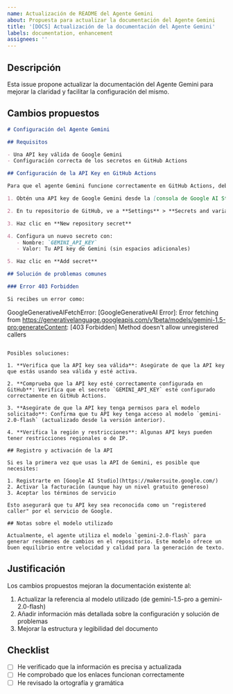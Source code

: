 ```yaml
---
name: Actualización de README del Agente Gemini
about: Propuesta para actualizar la documentación del Agente Gemini
title: '[DOCS] Actualización de la documentación del Agente Gemini'
labels: documentation, enhancement
assignees: ''
---
```


## Descripción

Esta issue propone actualizar la documentación del Agente Gemini para mejorar la claridad y facilitar la configuración del mismo.

## Cambios propuestos

```markdown
# Configuración del Agente Gemini

## Requisitos

- Una API key válida de Google Gemini
- Configuración correcta de los secretos en GitHub Actions

## Configuración de la API Key en GitHub Actions

Para que el agente Gemini funcione correctamente en GitHub Actions, debes seguir estos pasos:

1. Obtén una API key de Google Gemini desde la [consola de Google AI Studio](https://makersuite.google.com/app/apikey)

2. En tu repositorio de GitHub, ve a **Settings** > **Secrets and variables** > **Actions**

3. Haz clic en **New repository secret**

4. Configura un nuevo secreto con:
   - Nombre: `GEMINI_API_KEY`
   - Valor: Tu API key de Gemini (sin espacios adicionales)

5. Haz clic en **Add secret**

## Solución de problemas comunes

### Error 403 Forbidden

Si recibes un error como:

```
GoogleGenerativeAIFetchError: [GoogleGenerativeAI Error]: Error fetching from https://generativelanguage.googleapis.com/v1beta/models/gemini-1.5-pro:generateContent: [403 Forbidden] Method doesn't allow unregistered callers
```

Posibles soluciones:

1. **Verifica que la API key sea válida**: Asegúrate de que la API key que estás usando sea válida y esté activa.

2. **Comprueba que la API key esté correctamente configurada en GitHub**: Verifica que el secreto `GEMINI_API_KEY` esté configurado correctamente en GitHub Actions.

3. **Asegúrate de que la API key tenga permisos para el modelo solicitado**: Confirma que tu API key tenga acceso al modelo `gemini-2.0-flash` (actualizado desde la versión anterior).

4. **Verifica la región y restricciones**: Algunas API keys pueden tener restricciones regionales o de IP.

## Registro y activación de la API

Si es la primera vez que usas la API de Gemini, es posible que necesites:

1. Registrarte en [Google AI Studio](https://makersuite.google.com/)
2. Activar la facturación (aunque hay un nivel gratuito generoso)
3. Aceptar los términos de servicio

Esto asegurará que tu API key sea reconocida como un "registered caller" por el servicio de Google.

## Notas sobre el modelo utilizado

Actualmente, el agente utiliza el modelo `gemini-2.0-flash` para generar resúmenes de cambios en el repositorio. Este modelo ofrece un buen equilibrio entre velocidad y calidad para la generación de texto.
```

## Justificación

Los cambios propuestos mejoran la documentación existente al:

1. Actualizar la referencia al modelo utilizado (de gemini-1.5-pro a gemini-2.0-flash)
2. Añadir información más detallada sobre la configuración y solución de problemas
3. Mejorar la estructura y legibilidad del documento

## Checklist

- [ ] He verificado que la información es precisa y actualizada
- [ ] He comprobado que los enlaces funcionan correctamente
- [ ] He revisado la ortografía y gramática